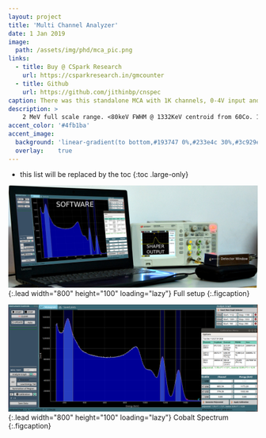 ```yaml
---
layout: project
title: 'Multi Channel Analyzer'
date: 1 Jan 2019
image:  
  path: /assets/img/phd/mca_pic.png
links:
  - title: Buy @ CSpark Research
    url: https://csparkresearch.in/gmcounter
  - title: Github
    url: https://github.com/jithinbp/cnspec
caption: There was this standalone MCA with 1K channels, 0-4V input and USB
description: >
    2 MeV full scale range. <80keV FWHM @ 1332KeV centroid from 60Co. 1024 bin MCA integrated. Fully USB powered unit. 16 million counts per channel. Monitoring output for shaping amplifier. Fully featured Python software supplied open-source
accent_color: '#4fb1ba'
accent_image:
  background: 'linear-gradient(to bottom,#193747 0%,#233e4c 30%,#3c929e 50%,#d5d5d4 70%,#cdccc8 100%)'
  overlay:    true
---
```


* this list will be replaced by the toc
{:toc .large-only}

![Full-width image](/assets/img/phd/gamma_cover.jpg){:.lead width="800" height="100" loading="lazy"}
Full setup
{:.figcaption}

![Full-width image](/assets/img/phd/gamma_spectrum.png){:.lead width="800" height="100" loading="lazy"}
Cobalt Spectrum
{:.figcaption}
